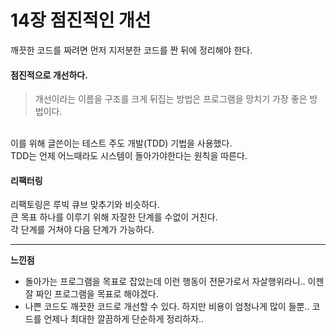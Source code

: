 # 14장 점진적인 개선
깨끗한 코드를 짜려면 먼저 지저분한 코드를 짠 뒤에 정리해야 한다.
#### 점진적으로 개선하다.
>개선이라는 이름을 구조를 크게 뒤집는 방법은 프로그램을 망치기 가장 좋은 방법이다.
<br/>
이를 위해 글쓴이는 테스트 주도 개발(TDD) 기법을 사용했다. <br/>
TDD는 언제 어느때라도 시스템이 돌아가야한다는 원칙을 따른다. 

#### 리팩터링
리팩토링은 루빅 큐브 맞추기와 비슷하다.<br/>
큰 목표 하나를 이루기 위해 자잘한 단계를 수없이 거친다. <br/>
각 단계를 거쳐야 다음 단계가 가능하다.
****
**느낀점**
* 돌아가는 프로그램을 목표로 잡았는데 이런 행동이 전문가로서 자살행위라니.. 이젠 잘 짜인 프로그램을 목표로 해야겠다.
* 나쁜 코드도 깨끗한 코드로 개선할 수 있다. 하지만 비용이 엄청나게 많이 들뿐.. 코드를 언제나 최대한 깔끔하게 단순하게 정리하자..
